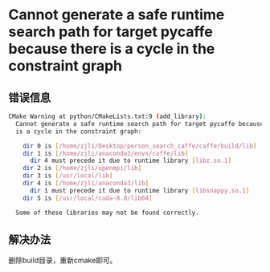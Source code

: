 # Cannot generate a safe runtime search path for target pycaffe because there is a cycle in the constraint graph

## 错误信息

```bash
CMake Warning at python/CMakeLists.txt:9 (add_library):
  Cannot generate a safe runtime search path for target pycaffe because there
  is a cycle in the constraint graph:

    dir 0 is [/home/zjli/Desktop/person_search_caffe/caffe/build/lib]
    dir 1 is [/home/zjli/anaconda3/envs/caffe/lib]
      dir 4 must precede it due to runtime library [libz.so.1]
    dir 2 is [/home/zjli/openmpi/lib]
    dir 3 is [/usr/local/lib]
    dir 4 is [/home/zjli/anaconda3/lib]
      dir 1 must precede it due to runtime library [libsnappy.so.1]
    dir 5 is [/usr/local/cuda-8.0/lib64]

  Some of these libraries may not be found correctly.
```

## 解决办法

删除build目录，重新cmake即可。
